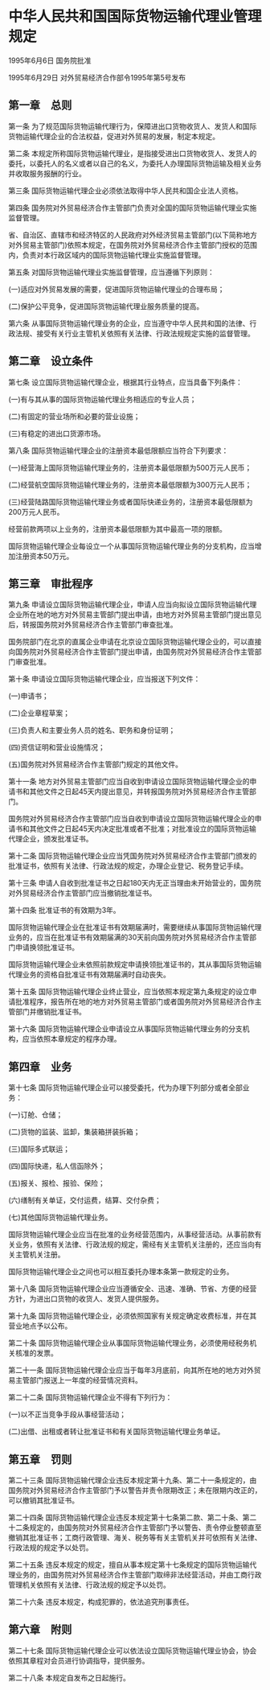 # 中华人民共和国国际货物运输代理业管理规定

1995年6月6日 国务院批准

1995年6月29日 对外贸易经济合作部令1995年第5号发布

<!-- INFO END -->

## 第一章　总则

第一条 为了规范国际货物运输代理行为，保障进出口货物收货人、发货人和国际货物运输代理企业的合法权益，促进对外贸易的发展，制定本规定。

第二条 本规定所称国际货物运输代理业，是指接受进出口货物收货人、发货人的委托，以委托人的名义或者以自己的名义，为委托人办理国际货物运输及相关业务并收取服务报酬的行业。

第三条 国际货物运输代理企业必须依法取得中华人民共和国企业法人资格。

第四条 国务院对外贸易经济合作主管部门负责对全国的国际货物运输代理业实施监督管理。

省、自治区、直辖市和经济特区的人民政府对外经济贸易主管部门(以下简称地方对外贸易主管部门)依照本规定，在国务院对外贸易经济合作主管部门授权的范围内，负责对本行政区域内的国际货物运输代理业实施监督管理。

第五条 对国际货物运输代理业实施监督管理，应当遵循下列原则：

(一)适应对外贸易发展的需要，促进国际货物运输代理业的合理布局；

(二)保护公平竞争，促进国际货物运输代理业服务质量的提高。

第六条 从事国际货物运输代理业务的企业，应当遵守中华人民共和国的法律、行政法规、接受有关行业主管机关依照有关法律、行政法规规定实施的监督管理。

## 第二章　设立条件

第七条 设立国际货物运输代理企业，根据其行业特点，应当具备下列条件：

(一)有与其从事的国际货物运输代理业务相适应的专业人员；

(二)有固定的营业场所和必要的营业设施；

(三)有稳定的进出口货源市场。

第八条 国际货物运输代理企业的注册资本最低限额应当符合下列要求：

(一)经营海上国际货物运输代理业务的，注册资本最低限额为500万元人民币；

(二)经营航空国际货物运输代理业务的，注册资本最低限额为300万元人民币；

(三)经营陆路国际货物运输代理业务或者国际快递业务的，注册资本最低限额为200万元人民币。

经营前款两项以上业务的，注册资本最低限额为其中最高一项的限额。

国际货物运输代理企业每设立一个从事国际货物运输代理业务的分支机构，应当增加注册资本50万元。

## 第三章　审批程序

第九条 申请设立国际货物运输代理企业，申请人应当向拟设立国际货物运输代理企业所在地的地方对外贸易主管部门提出申请，由地方对外贸易主管部门提出意见后，转报国务院对外贸易经济合作主管部门审查批准。

国务院部门在北京的直属企业申请在北京设立国际货物运输代理企业的，可以直接向国务院对外贸易经济合作主管部门提出申请，由国务院对外贸易经济合作主管部门审查批准。

第十条 申请设立国际货物运输代理企业，应当报送下列文件：

(一)申请书；

(二)企业章程草案；

(三)负责人和主要业务人员的姓名、职务和身份证明；

(四)资信证明和营业设施情况；

(五)国务院对外贸易经济合作主管部门规定的其他文件。

第十一条 地方对外贸易主管部门应当自收到申请设立国际货物运输代理企业的申请书和其他文件之日起45天内提出意见，并转报国务院对外贸易经济合作主管部门。

国务院对外贸易经济合作主管部门应当自收到申请设立国际货物运输代理企业的申请书和其他文件之日起45天内决定批准或者不批准；对批准设立的国际货物运输代理企业，颁发批准证书。

第十二条 国际货物运输代理企业应当凭国务院对外贸易经济合作主管部门颁发的批准证书，依照有关法律、行政法规的规定，办理企业登记、税务登记手续。

第十三条 申请人自收到批准证书之日起180天内无正当理由未开始营业的，国务院对外贸易经济合作主管部门应当撤销批准证书。

第十四条 批准证书的有效期为3年。

国际货物运输代理企业在批准证书有效期届满时，需要继续从事国际货物运输代理业务的，应当在批准证书有效期届满的30天前向国务院对外贸易经济合作主管部门申请换领批准证书。

国际货物运输代理企业未依照前款规定申请换领批准证书的，其从事国际货物运输代理业务的资格自批准证书有效期届满时自动丧失。

第十五条 国际货物运输代理企业终止营业，应当依照本规定第九条规定的设立申请批准程序，报告所在地的地方对外贸易主管部门或者国务院对外贸易经济合作主管部门并缴销批准证书。

第十六条 国际货物运输代理企业申请设立从事国际货物运输代理业务的分支机构，应当依照本章规定的程序办理。

## 第四章　业务

第十七条 国际货物运输代理企业可以接受委托，代为办理下列部分或者全部业务：

(一)订舱、仓储；

(二)货物的监装、监卸，集装箱拼装拆箱；

(三)国际多式联运；

(四)国际快递，私人信函除外；

(五)报关、报检、报验、保险；

(六)缮制有关单证，交付运费，结算、交付杂费；

(七)其他国际货物运输代理业务。

国际货物运输代理企业应当在批准的业务经营范围内，从事经营活动。从事前款有关业务，依照有关法律、行政法规的规定，需经有关主管机关注册的，还应当向有关主管机关注册。

国际货物运输代理企业之间也可以相互委托办理本条第一款规定的业务。

第十八条 国际货物运输代理企业应当遵循安全、迅速、准确、节省、方便的经营方针，为进出口货物的收货人、发货人提供服务。

第十九条 国际货物运输代理企业，必须依照国家有关规定确定收费标准，并在其营业地点予以公布。

第二十条 国际货物运输代理企业从事国际货物运输代理业务，必须使用经税务机关核准的发票。

第二十一条 国际货物运输代理企业应当于每年3月底前，向其所在地的地方对外贸易主管部门报送上一年度的经营情况资料。

第二十二条 国际货物运输代理企业不得有下列行为：

(一)以不正当竞争手段从事经营活动；

(二)出借、出租或者转让批准证书和有关国际货物运输代理业务单证。

## 第五章　罚则

第二十三条 国际货物运输代理企业违反本规定第十九条、第二十一条规定的，由国务院对外贸易经济合作主管部门予以警告并责令限期改正；未在限期内改正的，可以撤销其批准证书。

第二十四条 国际货物运输代理企业违反本规定第十七条第二款、第二十条、第二十二条规定的，由国务院对外贸易经济合作主管部门予以警告、责令停业整顿直至撤销其批准证书；工商行政管理、海关、税务等有关主管机关并可依照有关法律、行政法规的规定予以处罚。

第二十五条 违反本规定的规定，擅自从事本规定第十七条规定的国际货物运输代理业务的，由国务院对外贸易经济合作主管部门取缔非法经营活动，并由工商行政管理机关依照有关法律、行政法规的规定予以处罚。

第二十六条 违反本规定，构成犯罪的，依法追究刑事责任。

## 第六章　附则

第二十七条 国际货物运输代理企业可以依法设立国际货物运输代理业协会，协会依照其章程对会员进行协调指导，提供服务。

第二十八条 本规定自发布之日起施行。


